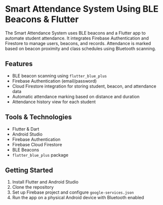 # Smart Attendance System Using BLE Beacons & Flutter
The Smart Attendance System uses BLE beacons and a Flutter app to automate student attendance. It integrates Firebase Authentication and Firestore to manage users, beacons, and records. Attendance is marked based on beacon proximity and class schedules using Bluetooth scanning.

## Features
- BLE beacon scanning using `flutter_blue_plus`
- Firebase Authentication (email/password)
- Cloud Firestore integration for storing student, beacon, and attendance data
- Automatic attendance marking based on distance and duration
- Attendance history view for each student

## Tools & Technologies
- Flutter & Dart
- Android Studio
- Firebase Authentication
- Firebase Cloud Firestore
- BLE Beacons
- `flutter_blue_plus` package

## Getting Started
1. Install Flutter and Android Studio
2. Clone the repository
3. Set up Firebase project and configure `google-services.json`
4. Run the app on a physical Android device with Bluetooth enabled
